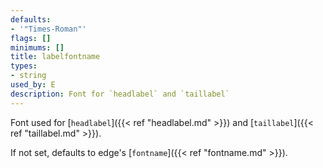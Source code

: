 ```yaml
---
defaults:
- '"Times-Roman"'
flags: []
minimums: []
title: labelfontname
types:
- string
used_by: E
description: Font for `headlabel` and `taillabel`
---
```

Font used for [`headlabel`]({{< ref "headlabel.md" >}}) and [`taillabel`]({{< ref "taillabel.md" >}}).

If not set, defaults to edge's [`fontname`]({{< ref "fontname.md" >}}).
